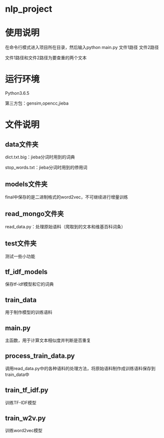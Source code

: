 # nlp_project

# 使用说明

在命令行模式进入项目所在目录，然后输入python main.py 文件1路径 文件2路径

文件1路径和文件2路径为要查重的两个文本

# 运行环境

Python3.6.5

第三方包：gensim,opencc,jieba

# 文件说明

## data文件夹

dict.txt.big：jieba分词时用到的词典

stop_words.txt：jieba分词时用到的停用词

## models文件夹

final中保存的是二进制格式的word2vec，不可继续进行增量训练

## read_mongo文件夹

read_data.py：处理原始语料（爬取到的文本和维基百科词条）

## test文件夹

测试一些小功能

## tf_idf_models

保存tf-idf模型和它的词典

## train_data

用于制作模型的训练语料

## main.py

主函数，用于计算文本相似度并判断是否重复

## process_train_data.py

调用read_data.py中的各种语料的处理方法，将原始语料制作成训练语料保存到train_data中

## train_tf_idf.py

训练TF-IDF模型

## train_w2v.py

训练word2vec模型

